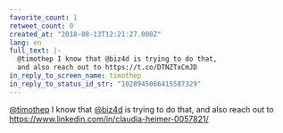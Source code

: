 ```yaml
---
favorite_count: 1
retweet_count: 0
created_at: "2018-08-13T12:21:27.000Z"
lang: en
full_text: |-
  @timothep I know that @biz4d is trying to do that,
  and also reach out to https://t.co/DTNZTxCmJD
in_reply_to_screen_name: timothep
in_reply_to_status_id_str: "1028945066415587329"
---
```


[@timothep](https://twitter.com/timothep) I know that
[@biz4d](https://twitter.com/biz4d) is trying to do that, and also reach out to
<https://www.linkedin.com/in/claudia-heimer-0057821/>
